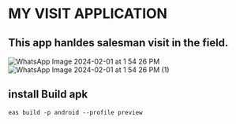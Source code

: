 # MY VISIT APPLICATION
## This app hanldes salesman visit in the field.
![WhatsApp Image 2024-02-01 at 1 54 26 PM](https://github.com/kumarnishu/expo-agarson-app/assets/45355788/0d89859b-656b-4ed9-a502-5ad9599fb5b8)
![WhatsApp Image 2024-02-01 at 1 54 26 PM (1)](https://github.com/kumarnishu/expo-agarson-app/assets/45355788/a16f35b7-86f2-4262-b86b-b833870d94f6)

## install Build apk
`eas build -p android --profile preview`
